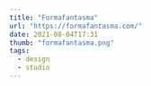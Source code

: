 ```yaml
---
title: "Formafantasma"
url: "https://formafantasma.com/"
date: 2021-08-04T17:31
thumb: "formafantasma.png"
tags:
  - design
  - studio
---
```

